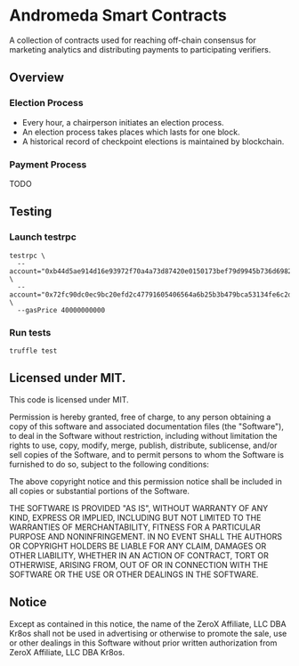 # Andromeda Smart Contracts

A collection of contracts used for reaching off-chain consensus for marketing analytics
and distributing payments to participating verifiers.

## Overview

### Election Process

* Every hour, a chairperson initiates an election process.
* An election process takes places which lasts for one block.
* A historical record of checkpoint elections is maintained by blockchain.

### Payment Process

TODO

## Testing

### Launch testrpc

```
testrpc \
  --account="0xb44d5ae914d16e93972f70a4a73d87420e0150173bef79d9945b736d69825247,10000000000000000000000000" \
  --account="0x72fc90dc0ec9bc20efd2c47791605406564a6b25b3b479bca53134fe6c2dd2aa,10000000000000000000000000" \
  --gasPrice 40000000000
```

### Run tests

```
truffle test
```

## Licensed under MIT.

This code is licensed under MIT.

Permission is hereby granted, free of charge, to any person obtaining a copy of this software and associated documentation files (the "Software"), to deal in the Software without restriction, including without limitation the rights to use, copy, modify, merge, publish, distribute, sublicense, and/or sell copies of the Software, and to permit persons to whom the Software is furnished to do so, subject to the following conditions:

The above copyright notice and this permission notice shall be included in all copies or substantial portions of the Software.

THE SOFTWARE IS PROVIDED "AS IS", WITHOUT WARRANTY OF ANY KIND, EXPRESS OR IMPLIED, INCLUDING BUT NOT LIMITED TO THE WARRANTIES OF MERCHANTABILITY, FITNESS FOR A PARTICULAR PURPOSE AND NONINFRINGEMENT. IN NO EVENT SHALL THE AUTHORS OR COPYRIGHT HOLDERS BE LIABLE FOR ANY CLAIM, DAMAGES OR OTHER LIABILITY, WHETHER IN AN ACTION OF CONTRACT, TORT OR OTHERWISE, ARISING FROM, OUT OF OR IN CONNECTION WITH THE SOFTWARE OR THE USE OR OTHER DEALINGS IN THE SOFTWARE.

## Notice

Except as contained in this notice, the name of the ZeroX Affiliate, LLC DBA Kr8os shall not be used in advertising or otherwise to promote the sale, use or other dealings in this Software without prior written authorization from ZeroX Affiliate, LLC DBA Kr8os.
